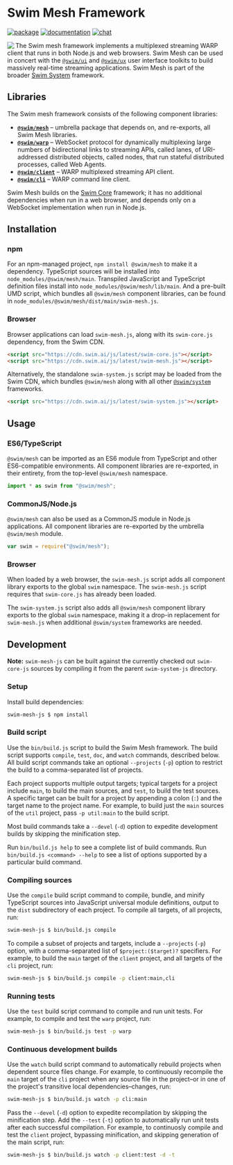 # Swim Mesh Framework

[![package](https://img.shields.io/npm/v/@swim/mesh.svg)](https://www.npmjs.com/package/@swim/mesh)
[![documentation](https://img.shields.io/badge/doc-TypeDoc-blue.svg)](http://docs.swim.ai/js/latest/modules/_swim_mesh.html)
[![chat](https://img.shields.io/badge/chat-Gitter-green.svg)](https://gitter.im/swimos/community)

<a href="https://developer.swim.ai"><img src="https://cdn.swim.ai/images/marlin-blue.svg" align="left"></a>

The Swim mesh framework implements a multiplexed streaming WARP client that
runs in both Node.js and web browsers.  Swim Mesh can be used in concert with
the [`@swim/ui`](https://www.npmjs.com/package/@swim/ui) and
[`@swim/ux`](https://www.npmjs.com/package/@swim/ux) user interface toolkits to
build massively real-time streaming applications. Swim Mesh is part of the
broader [Swim System](https://www.npmjs.com/package/@swim/system) framework.

## Libraries

The Swim mesh framework consists of the following component libraries:

- [**`@swim/mesh`**](@swim/mesh) –
  umbrella package that depends on, and re-exports, all Swim Mesh libraries.
- [**`@swim/warp`**](@swim/warp) –
  WebSocket protocol for dynamically multiplexing large numbers of bidirectional
  links to streaming APIs, called lanes, of URI-addressed distributed objects,
  called nodes, that run stateful distributed processes, called Web Agents.
- [**`@swim/client`**](@swim/client) –
  WARP multiplexed streaming API client.
- [**`@swim/cli`**](@swim/cli) –
  WARP command line client.

Swim Mesh builds on the [Swim Core](https://www.npmjs.com/package/@swim/core)
framework; it has no additional dependencies when run in a web browser, and
depends only on a WebSocket implementation when run in Node.js.

## Installation

### npm

For an npm-managed project, `npm install @swim/mesh` to make it a dependency.
TypeScript sources will be installed into `node_modules/@swim/mesh/main`.
Transpiled JavaScript and TypeScript definition files install into
`node_modules/@swim/mesh/lib/main`.  And a pre-built UMD script, which
bundles all `@swim/mesh` component libraries, can be found in
`node_modules/@swim/mesh/dist/main/swim-mesh.js`.

### Browser

Browser applications can load `swim-mesh.js`, along with its `swim-core.js`
dependency, from the Swim CDN.

```html
<script src="https://cdn.swim.ai/js/latest/swim-core.js"></script>
<script src="https://cdn.swim.ai/js/latest/swim-mesh.js"></script>
```

Alternatively, the standalone `swim-system.js` script may be loaded
from the Swim CDN, which bundles `@swim/mesh` along with all other
[`@swim/system`](https://www.npmjs.com/package/@swim/system) frameworks.

```html
<script src="https://cdn.swim.ai/js/latest/swim-system.js"></script>
```

## Usage

### ES6/TypeScript

`@swim/mesh` can be imported as an ES6 module from TypeScript and other
ES6-compatible environments.  All component libraries are re-exported,
in their entirety, from the top-level `@swim/mesh` namespace.

```typescript
import * as swim from "@swim/mesh";
```

### CommonJS/Node.js

`@swim/mesh` can also be used as a CommonJS module in Node.js applications.
All component libraries are re-exported by the umbrella `@swim/mesh` module.

```javascript
var swim = require("@swim/mesh");
```

### Browser

When loaded by a web browser, the `swim-mesh.js` script adds all component
library exports to the global `swim` namespace.  The `swim-mesh.js` script
requires that `swim-core.js` has already been loaded.

The `swim-system.js` script also adds all `@swim/mesh` component library
exports to the global `swim` namespace, making it a drop-in replacement
for `swim-mesh.js` when additional `@swim/system` frameworks are needed.

## Development

**Note:**
`swim-mesh-js` can be built against the currently checked out `swim-core-js`
sources by compiling it from the parent `swim-system-js` directory.

### Setup

Install build dependencies:

```sh
swim-mesh-js $ npm install
```

### Build script

Use the `bin/build.js` script to build the Swim Mesh framework.  The build
script supports `compile`, `test`, `doc`, and `watch` commands, described
below.  All build script commands take an optional `--projects` (`-p`) option
to restrict the build to a comma-separated list of projects.

Each project supports multiple output targets; typical targets for a project
include `main`, to build the main sources, and `test`, to build the test
sources.  A specific target can be built for a project by appending a colon
(`:`) and the target name to the project name.  For example, to build just the
`main` sources of the `util` project, pass `-p util:main` to the build script.

Most build commands take a `--devel` (`-d`) option to expedite development
builds by skipping the minification step.

Run `bin/build.js help` to see a complete list of build commands.  Run
`bin/build.js <command> --help` to see a list of options supported by a
particular build command.

### Compiling sources

Use the `compile` build script command to compile, bundle, and minify
TypeScript sources into JavaScript universal module definitions, output
to the `dist` subdirectory of each project.  To compile all targets,
of all projects, run:

```sh
swim-mesh-js $ bin/build.js compile
```

To compile a subset of projects and targets, include a `--projects` (`-p`)
option, with a comma-separated list of `$project:($target)?` specifiers.
For example, to build the `main` target of the `client` project, and all
targets of the `cli` project, run:

```sh
swim-mesh-js $ bin/build.js compile -p client:main,cli
```

### Running tests

Use the `test` build script command to compile and run unit tests.
For example, to compile and test the `warp` project, run:

```sh
swim-mesh-js $ bin/build.js test -p warp
```

### Continuous development builds

Use the `watch` build script command to automatically rebuild projects when
dependent source files change.  For example, to continuously recompile the
`main` target of the `cli` project when any source file in the project–or
in one of the project's transitive local dependencies–changes, run:

```sh
swim-mesh-js $ bin/build.js watch -p cli:main
```

Pass the `--devel` (`-d`) option to expedite recompilation by skipping the
minification step.  Add the `--test` (`-t`) option to automatically run unit
tests after each successful compilation.  For example, to continuosly compile
and test the `client` project, bypassing minification, and skipping generation
of the main script, run:

```sh
swim-mesh-js $ bin/build.js watch -p client:test -d -t
```
